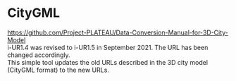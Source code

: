 # CityGML  
https://github.com/Project-PLATEAU/Data-Conversion-Manual-for-3D-City-Model  
i-UR1.4 was revised to i-UR1.5 in September 2021. The URL has been changed accordingly.  
This simple tool updates the old URLs described in the 3D city model (CityGML format) to the new URLs.
